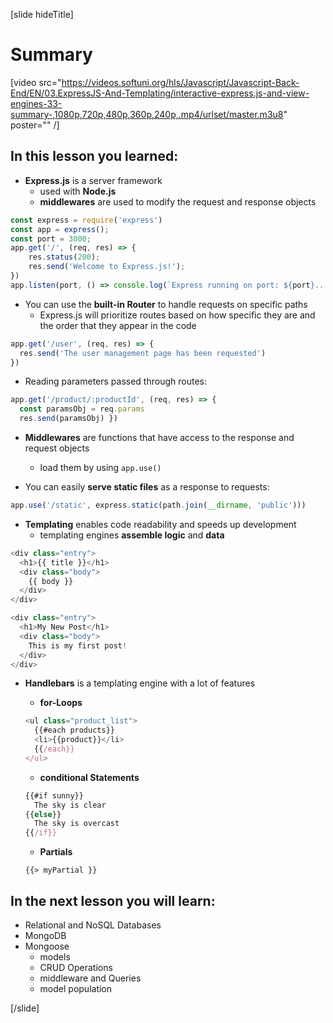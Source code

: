 [slide hideTitle]
# Summary

[video src="https://videos.softuni.org/hls/Javascript/Javascript-Back-End/EN/03.ExpressJS-And-Templating/interactive-express.js-and-view-engines-33-summary-,1080p,720p,480p,360p,240p,.mp4/urlset/master.m3u8" poster="" /]

## In this lesson you learned:

- **Express.js** is a server framework
  * used with **Node.js**
  * **middlewares** are used to modify the request and response objects

```js
const express = require('express')
const app = express();
const port = 3000;
app.get('/', (req, res) => {
    res.status(200);
    res.send('Welcome to Express.js!');
})
app.listen(port, () => console.log(`Express running on port: ${port}...`));
```

- You can use the **built-in Router** to handle requests on specific paths
    * Express.js will prioritize routes based on how specific they are and the order that they appear in the code
```js
app.get('/user', (req, res) => {
  res.send('The user management page has been requested')
})
```


- Reading parameters passed through routes:

```js
app.get('/product/:productId', (req, res) => {
  const paramsObj = req.params
  res.send(paramsObj) })
```


- **Middlewares** are functions that have access to the response and request objects
   * load them by using `app.use()`


- You can easily **serve static files** as a response to requests:

```js
app.use('/static', express.static(path.join(__dirname, 'public')))
```

- **Templating** enables code readability and speeds up development
  * templating engines **assemble logic** and **data**

```js
<div class="entry">
  <h1>{{ title }}</h1>
  <div class="body">
    {{ body }}
  </div>
</div>

```

```js
<div class="entry">
  <h1>My New Post</h1>
  <div class="body">
    This is my first post!
  </div>
</div>

```

- **Handlebars** is a templating engine with a lot of features

  * **for-Loops**
  ```js
  <ul class="product_list">
    {{#each products}}
    <li>{{product}}</li>
    {{/each}}
  </ul>
  ```

  * **conditional Statements**
  ```js
  {{#if sunny}}
    The sky is clear
  {{else}}
    The sky is overcast
  {{/if}}

  ```  

  * **Partials**
  
  `{{> myPartial }}`
  

## In the next lesson you will learn:

- Relational and NoSQL Databases
- MongoDB
- Mongoose
  - models
  - CRUD Operations
  - middleware and Queries
  - model population

[/slide]
